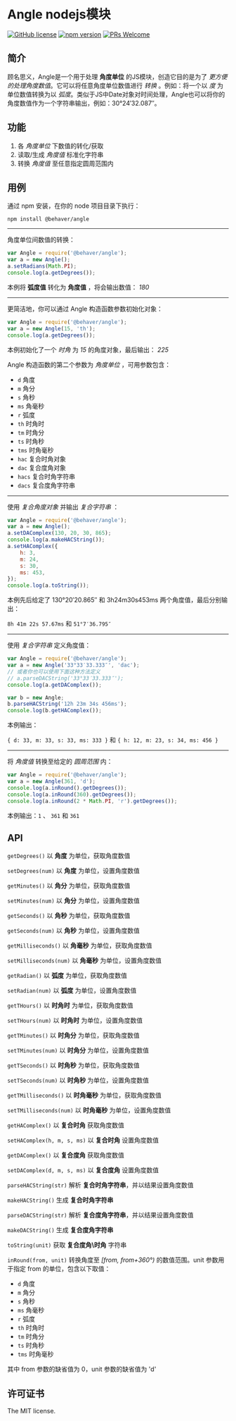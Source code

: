 # Angle nodejs模块

[![GitHub license](https://img.shields.io/badge/license-ISC-green.svg)](#) [![npm version](https://img.shields.io/npm/v/react.svg?style=flat)](https://www.npmjs.com/package/@behaver/angle) [![PRs Welcome](https://img.shields.io/badge/PRs-welcome-brightgreen.svg)](#)

## 简介

顾名思义，Angle是一个用于处理 **角度单位** 的JS模块，创造它目的是为了 *更方便的处理角度数值*。它可以将任意角度单位数值进行 *转换* 。例如：将一个以 *度* 为单位数值转换为以 *弧度*。类似于JS中Date对象对时间处理，Angle也可以将你的角度数值作为一个字符串输出，例如：30°24′32.087″。

## 功能

1. 各 *角度单位* 下数值的转化/获取
2. 读取/生成 *角度值* 标准化字符串
3. 转换 *角度值* 至任意指定圆周范围内

## 用例

通过 npm 安装，在你的 node 项目目录下执行：

`npm install @behaver/angle`

-----

角度单位间数值的转换：

```js
var Angle = require('@behaver/angle');
var a = new Angle();
a.setRadians(Math.PI);
console.log(a.getDegrees());
```

本例将 **弧度值** 转化为 **角度值** ，将会输出数值： *180*

-----

更简洁地，你可以通过 Angle 构造函数参数初始化对象：

```js
var Angle = require('@behaver/angle');
var a = new Angle(15, 'th');
console.log(a.getDegrees());
```

本例初始化了一个 *时角* 为 *15* 的角度对象，最后输出： *225*

Angle 构造函数的第二个参数为 *角度单位* ，可用参数包含：

* `d` 角度
* `m` 角分
* `s` 角秒
* `ms` 角毫秒
* `r` 弧度
* `th` 时角时
* `tm` 时角分
* `ts` 时角秒
* `tms` 时角毫秒
* `hac` 复合时角对象
* `dac` 复合度角对象
* `hacs` 复合时角字符串
* `dacs` 复合度角字符串

-----

使用 *复合角度对象* 并输出 *复合字符串* ：

```js
var Angle = require('@behaver/angle');
var a = new Angle();
a.setDAComplex(130, 20, 30, 865);
console.log(a.makeHACString());
a.setHAComplex({
	h: 3,
	m: 24,
	s: 30,
	ms: 453,
});
console.log(a.toString());
```

本例先后给定了 130°20′20.865″ 和 3h24m30s453ms 两个角度值，最后分别输出：

`8h 41m 22s 57.67ms` 和 `51°7′36.795″`

---

使用 *复合字符串* 定义角度值：

```js
var Angle = require('@behaver/angle');
var a = new Angle('33°33′33.333″', 'dac');
// 或者你也可以使用下面这种方法定义
// a.parseDACString('33°33′33.333″');
console.log(a.getDAComplex());

var b = new Angle;
b.parseHACString('12h 23m 34s 456ms');
console.log(b.getHAComplex());
```

本例输出：

`{ d: 33, m: 33, s: 33, ms: 333 }` 和 `{ h: 12, m: 23, s: 34, ms: 456 }`

---

将 *角度值* 转换至给定的 *圆周范围* 内：

```js
var Angle = require('@behaver/angle');
var a = new Angle(361, 'd');
console.log(a.inRound().getDegrees());
console.log(a.inRound(360).getDegrees());
console.log(a.inRound(2 * Math.PI, 'r').getDegrees());
```

本例输出：`1` 、 `361` 和 `361`

## API

`getDegrees()`
以 **角度** 为单位，获取角度数值

`setDegrees(num)`
以 **角度** 为单位，设置角度数值

`getMinutes()`
以 **角分** 为单位，获取角度数值

`setMinutes(num)`
以 **角分** 为单位，设置角度数值

`getSeconds()`
以 **角秒** 为单位，获取角度数值

`getSeconds(num)`
以 **角秒** 为单位，设置角度数值

`getMilliseconds()`
以 **角毫秒** 为单位，获取角度数值

`setMilliseconds(num)`
以 **角毫秒** 为单位，设置角度数值

`getRadian()`
以 **弧度** 为单位，获取角度数值

`setRadian(num)`
以 **弧度** 为单位，设置角度数值

`getTHours()`
以 **时角时** 为单位，获取角度数值

`setTHours(num)`
以 **时角时** 为单位，设置角度数值

`getTMinutes()`
以 **时角分** 为单位，获取角度数值

`setTMinutes(num)`
以 **时角分** 为单位，设置角度数值

`getTSeconds()`
以 **时角秒** 为单位，获取角度数值

`setTSeconds(num)`
以 **时角秒** 为单位，设置角度数值

`getTMilliseconds()`
以 **时角毫秒** 为单位，获取角度数值

`setTMilliseconds(num)`
以 **时角毫秒** 为单位，设置角度数值

`getHAComplex()`
以 **复合时角** 获取角度数值

`setHAComplex(h, m, s, ms)`
以 **复合时角** 设置角度数值

`getDAComplex()`
以 **复合度角** 获取角度数值

`setDAComplex(d, m, s, ms)`
以 **复合度角** 设置角度数值

`parseHACString(str)`
解析 **复合时角字符串**，并以结果设置角度数值

`makeHACString()`
生成 **复合时角字符串**

`parseDACString(str)`
解析 **复合度角字符串**，并以结果设置角度数值

`makeDACString()`
生成 **复合度角字符串**

`toString(unit)`
获取 **复合度角\时角** 字符串

`inRound(from, unit)`
转换角度至 *[from, from+360°)* 的数值范围。unit 参数用于指定 from 的单位，包含以下取值：

* `d` 角度
* `m` 角分
* `s` 角秒
* `ms` 角毫秒
* `r` 弧度
* `th` 时角时
* `tm` 时角分
* `ts` 时角秒
* `tms` 时角毫秒

其中 from 参数的缺省值为 0，unit 参数的缺省值为 'd'

## 许可证书

The MIT license.